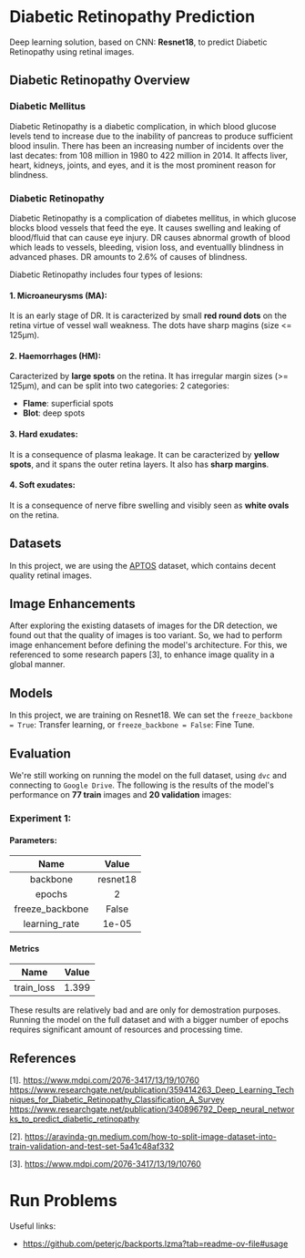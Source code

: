 # Diabetic Retinopathy Prediction
Deep learning solution, based on CNN: **Resnet18**, to predict Diabetic Retinopathy using retinal images.


## Diabetic Retinopathy Overview
### Diabetic Mellitus
Diabetic Retinopathy is a diabetic complication, in which blood glucose levels tend to increase due to the inability of pancreas to produce sufficient blood insulin. There has been an increasing number of incidents over the last decates: from 108 million in 1980 to 422 million in 2014. It affects liver, heart, kidneys, joints, and eyes, and it is the most prominent reason for blindness.

### Diabetic Retinopathy
Diabetic Retinopathy is a complication of diabetes mellitus, in which glucose blocks blood vessels that feed the eye. It causes swelling and leaking of blood/fluid that can cause eye injury. DR causes abnormal growth of blood which leads to vessels, bleeding, vision loss, and eventuallly blindness in advanced phases. DR amounts to 2.6% of causes of blindness.

Diabetic Retinopathy includes four types of lesions:
#### 1. Microaneurysms (MA):

It is an early stage of DR. It is caracterized by small **red round dots** on the retina virtue of vessel wall weakness. The dots have sharp magins (size <= 125μm).

#### 2. Haemorrhages (HM):

Caracterized by **large spots** on the retina. It has irregular margin sizes (>= 125μm), and can be split into two categories: 2 categories:
- **Flame**: superficial spots
- **Blot**: deep spots

#### 3. Hard exudates:

It is a consequence of plasma leakage. It can be caracterized by **yellow spots**, and it spans the outer retina layers. It also has **sharp margins**.

#### 4. Soft exudates:

It is a consequence of nerve fibre swelling and visibly seen as **white ovals** on the retina. 

## Datasets
In this project, we are using the [APTOS](https://www.kaggle.com/competitions/aptos2019-blindness-detection/data) dataset, which contains decent quality retinal images.

## Image Enhancements
After exploring the existing datasets of images for the DR detection, we found out that the quality of images is too variant. So, we had to perform image enhancement before defining the model's architecture. For this, we referenced to some research papers [3], to enhance image quality in a global manner.

## Models
In this project, we are training on Resnet18. We can set the `freeze_backbone = True`: Transfer learning, or `freeze_backbone = False`: Fine Tune.

## Evaluation
We're still working on running the model on the full dataset, using `dvc` and connecting to `Google Drive`. The following is the results of the model's performance on **77 train** images and **20 validation** images:
### Experiment 1:
#### Parameters:
|       Name      |   Value  |
|:---------------:|:--------:|
| backbone        | resnet18 |
| epochs          | 2        |
| freeze_backbone | False    |
| learning_rate   | 1e-05    |
#### Metrics
|       Name      |   Value  |
|:---------------:|:--------:|
| train_loss      | 1.399  |

These results are relatively bad and are only for demostration purposes. Running the model on the full dataset and with a bigger number of epochs requires significant amount of resources and processing time.
## References
[1]. https://www.mdpi.com/2076-3417/13/19/10760
https://www.researchgate.net/publication/359414263_Deep_Learning_Techniques_for_Diabetic_Retinopathy_Classification_A_Survey
https://www.researchgate.net/publication/340896792_Deep_neural_networks_to_predict_diabetic_retinopathy

[2]. https://aravinda-gn.medium.com/how-to-split-image-dataset-into-train-validation-and-test-set-5a41c48af332

[3]. https://www.mdpi.com/2076-3417/13/19/10760

# Run Problems
Useful links:
- https://github.com/peterjc/backports.lzma?tab=readme-ov-file#usage
